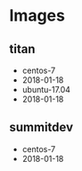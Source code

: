 # Images

## titan
- centos-7
 - 2018-01-18
- ubuntu-17.04
 - 2018-01-18

## summitdev
- centos-7
 - 2018-01-18

